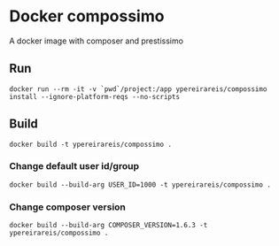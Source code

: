 # Docker compossimo

A docker image with composer and prestissimo

## Run

```shell
docker run --rm -it -v `pwd`/project:/app ypereirareis/compossimo install --ignore-platform-reqs --no-scripts
```

## Build

```shell
docker build -t ypereirareis/compossimo .
```

### Change default user id/group

```shell
docker build --build-arg USER_ID=1000 -t ypereirareis/compossimo .
```

### Change composer version

```shell
docker build --build-arg COMPOSER_VERSION=1.6.3 -t ypereirareis/compossimo .
```
